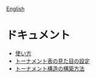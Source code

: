 [English](../En/README.md)

# ドキュメント

+ [使い方](./HowToUse.md)
+ [トーナメント表の見た目の設定](./Style.md)
+ [トーナメント構造の構築方法](./Builder.md)